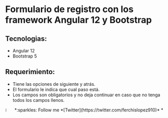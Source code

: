 # Formulario de registro con los framework Angular 12 y Bootstrap

## Tecnologias: 
- Angular 12
- Bootstrap 5

## Requerimiento: 
- Tiene las opciones de siguiente y atrás.
- El formulario le indica que cual paso está.
- Los campos son obligatorios y no deja continuar en caso
	que no tenga todos los campos llenos.



<p aling="center">
<a>
<img src="https://i.pinimg.com/originals/ba/46/c8/ba46c8090ccc536ef26c005f9f2fc404.gif" alt="Twitter" width=5% /></a>
*:sparkles: Follow me *[Twitter](https://twitter.com/ferchislopez910)*
*<p aling="center">
